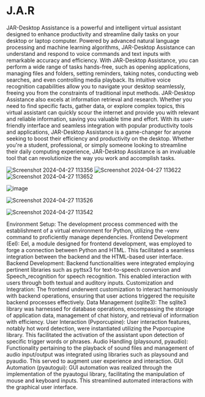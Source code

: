 # J.A.R


JAR-Desktop Assistance is a powerful and intelligent virtual assistant designed to enhance productivity and streamline daily tasks on your desktop or laptop computer. Powered by advanced natural language processing and machine learning algorithms, JAR-Desktop Assistance can understand and respond to voice commands and text inputs with remarkable accuracy and efficiency.
With JAR-Desktop Assistance, you can perform a wide range of tasks hands-free, such as opening applications, managing files and folders, setting reminders, taking notes, conducting web searches, and even controlling media playback. Its intuitive voice recognition capabilities allow you to navigate your desktop seamlessly, freeing you from the constraints of traditional input methods.
JAR-Desktop Assistance also excels at information retrieval and research. Whether you need to find specific facts, gather data, or explore complex topics, this virtual assistant can quickly scour the internet and provide you with relevant and reliable information, saving you valuable time and effort.
With its user-friendly interface and seamless integration with popular productivity tools and applications, JAR-Desktop Assistance is a game-changer for anyone seeking to boost their efficiency and productivity on the desktop. Whether you're a student, professional, or simply someone looking to streamline their daily computing experience, JAR-Desktop Assistance is an invaluable tool that can revolutionize the way you work and accomplish tasks.

![Screenshot 2024-04-27 113356](https://github.com/djdhairya/J.A.R/assets/99894946/1310a754-6e83-4ec5-9eb0-320ecaf67e8d)
![Screenshot 2024-04-27 113622](https://github.com/djdhairya/J.A.R/assets/99894946/3b6e4a73-5512-4cad-8b02-5de8b7f77114)
![Screenshot 2024-04-27 113652](https://github.com/djdhairya/J.A.R/assets/99894946/d21e1336-6d90-4297-a8dc-d0e6257c242b)

![image](https://github.com/djdhairya/J.A.R/assets/99894946/3d4ee281-0636-4de9-bc4c-f9f58e3d5e0a)

![Screenshot 2024-04-27 113526](https://github.com/djdhairya/J.A.R/assets/99894946/25e6bbea-7518-4252-8fe3-7fc05d789439)

![Screenshot 2024-04-27 113542](https://github.com/djdhairya/J.A.R/assets/99894946/0b12501d-ea08-4fee-a831-1c2d2f58c53f)

Environment Setup:
The development process commenced with the establishment of a virtual environment for Python, utilizing the -venv command to proficiently manage dependencies.
Frontend Development (Eel):
Eel, a module designed for frontend development, was employed to forge a connection between Python and HTML. This facilitated a seamless integration between the backend and the HTML-based user interface.
Backend Development:
Backend functionalities were integrated employing pertinent libraries such as pyttsx3 for text-to-speech conversion and Speech_recognition for speech recognition. This enabled interaction with users through both textual and auditory inputs.
Customization and Integration:
The frontend underwent customization to interact harmoniously with backend operations, ensuring that user actions triggered the requisite backend processes effectively.
Data Management (sqlite3):
The sqlite3 library was harnessed for database operations, encompassing the storage of application data, management of chat history, and retrieval of information with efficiency.
User Interaction (Pvporcupine):
User interaction features, notably hot word detection, were instantiated utilizing the Pvporcupine library. This facilitated the activation of the assistant upon detection of specific trigger words or phrases.
Audio Handling (playsound, pyaudio):
Functionality pertaining to the playback of sound files and management of audio input/output was integrated using libraries such as playsound and pyaudio. This served to augment user experience and interaction.
GUI Automation (pyautogui):
GUI automation was realized through the implementation of the pyautogui library, facilitating the manipulation of mouse and keyboard inputs. This streamlined automated interactions with the graphical user interface.




